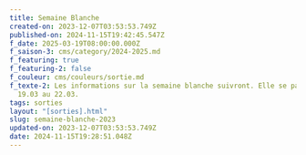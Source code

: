 ```yaml
---
title: Semaine Blanche
created-on: 2023-12-07T03:53:53.749Z
published-on: 2024-11-15T19:42:45.547Z
f_date: 2025-03-19T08:00:00.000Z
f_saison-3: cms/category/2024-2025.md
f_featuring: true
f_featuring-2: false
f_couleur: cms/couleurs/sortie.md
f_texte-2: Les informations sur la semaine blanche suivront. Elle se passera du
  19.03 au 22.03.
tags: sorties
layout: "[sorties].html"
slug: semaine-blanche-2023
updated-on: 2023-12-07T03:53:53.749Z
date: 2024-11-15T19:28:51.048Z
---
```

